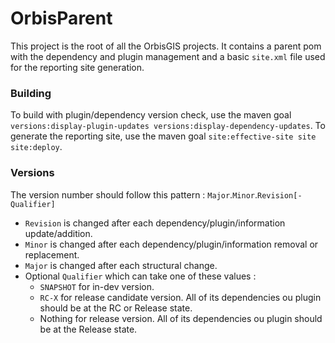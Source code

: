 # OrbisParent

This project is the root of all the OrbisGIS projects. 
It contains a parent pom with the dependency and plugin management and a basic `site.xml` file used for the reporting
 site generation.

### Building

To build with plugin/dependency version check, use the maven goal 
`versions:display-plugin-updates versions:display-dependency-updates`.
To generate the reporting site, use the maven goal `site:effective-site site site:deploy`.

### Versions

The version number should follow this pattern : `Major`.`Minor`.`Revision[-Qualifier]`

 - `Revision` is changed after each dependency/plugin/information update/addition.
 - `Minor` is changed after each dependency/plugin/information removal or replacement.
 - `Major` is changed after each structural change.
 - Optional `Qualifier` which can take one of these values :
   - `SNAPSHOT` for in-dev version. 
   - `RC-X` for release candidate version. All of its dependencies ou plugin should be at the RC or Release state.
   - Nothing for release version. All of its dependencies ou plugin should be at the Release state.
